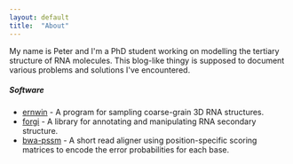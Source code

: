 ```yaml
---
layout: default
title:  "About"
---
```


My name is Peter and I'm a PhD student working on modelling the tertiary structure of RNA molecules. This blog-like thingy is supposed to document various problems and solutions I've encountered.

##### Software ######

* [ernwin](http://www.tbi.univie.ac.at/~pkerp/ernwin) - A program for sampling coarse-grain 3D RNA structures.
* [forgi](http://www.tbi.univie.ac.at/~pkerp/forgi) - A library for annotating and manipulating RNA secondary structure.
* [bwa-pssm](http://bwa-pssm.binf.ku.dk/) - A short read aligner using position-specific scoring matrices to encode the error probabilities for each base.
